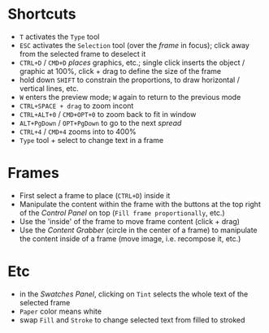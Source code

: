 # Shortcuts

 * `T` activates the `Type` tool
 * `ESC` activates the `Selection` tool (over the _frame_ in focus); click away from the selected frame to deselect it
 * `CTRL+D` / `CMD+D` _places_ graphics, etc.; single click inserts the object / graphic at 100%, click + drag to define the size of the frame
 * hold down `SHIFT` to constrain the proportions, to draw horizontal / vertical lines, etc.
 * `W` enters the preview mode; `W` again to return to the previous mode
 * `CTRL+SPACE + drag` to zoom incont
 * `CTRL+ALT+0` / `CMD+OPT+0` to zoom back to fit in window
 * `ALT+PgDown` / `OPT+PgDown` to go to the next _spread_
 * `CTRL+4` / `CMD+4` zooms into to 400%
 * `Type` tool + select to change text in a frame

# Frames

 * First select a frame to place (`CTRL+D`) inside it
 * Manipulate the content within the frame with the buttons at the top right of the _Control Panel_ on top (`Fill frame proportionally`, etc.)
 * Use the 'inside' of the frame to move frame content (click + drag)
 * Use the _Content Grabber_ (circle in the center of a frame) to manipulate the content inside of a frame (move image, i.e. recompose it, etc.)

# Etc

 * in the _Swatches Panel_, clicking on `Tint` selects the whole text of the selected frame
 * `Paper` color means white
 * swap `Fill` and `Stroke` to change selected text from filled to stroked
